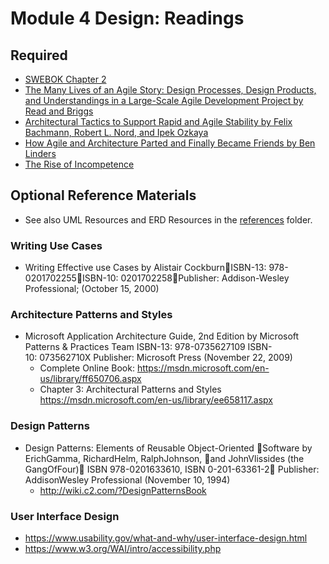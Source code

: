 # Module 4 Design: Readings
## Required
- [SWEBOK Chapter 2](./SWEBOK-Design.pdf)
- [The Many Lives of an Agile Story: Design Processes, Design Products, and Understandings in a Large-Scale Agile Development Project by Read and Briggs](./Agile_Story_Design.pdf)
- [Architectural Tactics to Support Rapid and Agile Stability by Felix Bachmann, Robert L. Nord, and Ipek Ozkaya](./architecture_tactics.pdf)
- [How Agile and Architecture Parted and Finally Became Friends by Ben Linders](./InfoQ_agile-architecture-friends.pdf)
- [The Rise of Incompetence](./the-rise-of-incompetence.pdf)

## Optional Reference Materials
- See also UML Resources and ERD Resources in the [references](../../references) folder. 

### Writing Use Cases
- Writing Effective use Cases by Alistair CockburnISBN-13: 978-0201702255ISBN-10: 0201702258Publisher: Addison-Wesley Professional; (October 15, 2000)
  
### Architecture Patterns and Styles
- Microsoft Application Architecture Guide, 2nd Edition by Microsoft Patterns & Practices Team ISBN-13: 978-0735627109 ISBN-10: 073562710X Publisher: Microsoft Press (November 22, 2009)
  - Complete Online Book: https://msdn.microsoft.com/en-us/library/ff650706.aspx
  - Chapter 3: Architectural Patterns and Styles https://msdn.microsoft.com/en-us/library/ee658117.aspx
  
### Design Patterns
- Design Patterns: Elements of Reusable Object-Oriented Software by ErichGamma, RichardHelm, RalphJohnson, and JohnVlissides (the GangOfFour) ISBN 978-0201633610, ISBN 0-201-63361-2 Publisher: AddisonWesley Professional (November 10, 1994)
  - http://wiki.c2.com/?DesignPatternsBook

### User Interface Design
- https://www.usability.gov/what-and-why/user-interface-design.html  
- https://www.w3.org/WAI/intro/accessibility.php 
